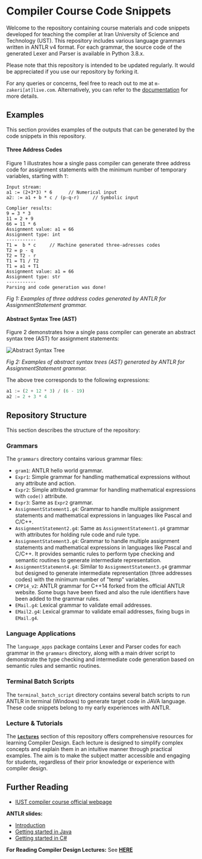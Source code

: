 # Compiler Course Code Snippets

Welcome to the repository containing course materials and code snippets developed for teaching the compiler at Iran University of Science and Technology (UST). This repository includes various language grammars written in ANTLR v4 format. For each grammar, the source code of the generated Lexer and Parser is available in Python 3.8.x.

Please note that this repository is intended to be updated regularly. It would be appreciated if you use our repository by forking it.

For any queries or concerns, feel free to reach out to me at `m-zakeri[at]live.com`. Alternatively, you can refer to the [documentation](https://m-zakeri.github.io/IUSTCompiler/) for more details.

## Examples

This section provides examples of the outputs that can be generated by the code snippets in this repository.

#### Three Address Codes

Figure 1 illustrates how a single pass compiler can generate three address code for assignment statements with the minimum number of temporary variables, starting with `T`:

```
Input stream:
a1 := (2+3*3) * 6      // Numerical input
a2: := a1 + b * c / (p-q-r)     // Symbolic input

Complier results:
9 = 3 * 3
11 = 2 + 9
66 = 11 * 6
Assignment value: a1 = 66
Assignment type: int
-----------
T1 =  b * c     // Machine generated three-adresses codes
T2 = p - q
T2 = T2 - r
T1 = T1 / T2 
T1 = a1 + T1
Assignment value: a1 = 66
Assignment type: str
-----------
Parsing and code generation was done!
```

*Fig 1: Examples of three address codes generated by ANTLR for AssignmentStatement grammar.*


#### Abstract Syntax Tree (AST)

Figure 2 demonstrates how a single pass compiler can generate an abstract syntax tree (AST) for assignment statements:

![Abstract Syntax Tree](./docs/figs/ast1.png)

*Fig 2: Examples of abstract syntax trees (AST) generated by ANTLR for AssignmentStatement grammar.*

The above tree corresponds to the following expressions:

```python
a1 := (2 + 12 * 3) / (6 - 19)
a2 := 2 + 3 * 4
```

## Repository Structure

This section describes the structure of the repository:

### Grammars

The `grammars` directory contains various grammar files:

- `gram1`: ANTLR hello world grammar.
- `Expr1`: Simple grammar for handling mathematical expressions without any attribute and action.
- `Expr2`: Simple attributed grammar for handling mathematical expressions with `code()` attribute.
- `Expr3`: Same as `Expr2` grammar.
- `AssignmentStatement1.g4`: Grammar to handle multiple assignment statements and mathematical expressions in languages like Pascal and C/C++.
- `AssignmentStatement2.g4`: Same as `AssignmentStatement1.g4` grammar with attributes for holding rule code and rule type.
- `AssignmentStatement3.g4`: Grammar to handle multiple assignment statements and mathematical expressions in languages like Pascal and C/C++. It provides semantic rules to perform type checking and semantic routines to generate intermediate representation.
- `AssignmentStatement4.g4`: Similar to `AssignmentStatement3.g4` grammar but designed to generate intermediate representation (three addresses codes) with the minimum number of "temp" variables.
- `CPP14_v2`: ANTLR grammar for C++14 forked from the official ANTLR website. Some bugs have been fixed and also the rule identifiers have been added to the grammar rules.
- `EMail.g4`: Lexical grammar to validate email addresses.
- `EMail2.g4`: Lexical grammar to validate email addresses, fixing bugs in `EMail.g4`.

### Language Applications

The `language_apps` package contains Lexer and Parser codes for each grammar in the `grammars` directory, along with a main driver script to demonstrate the type checking and intermediate code generation based on semantic rules and semantic routines.

### Terminal Batch Scripts

The `terminal_batch_script` directory contains several batch scripts to run ANTLR in terminal (Windows) to generate target code in JAVA language. These code snippets belong to my early experiences with ANTLR.

### Lecture & Tutorials
The [**`Lectures`**](./docs/lectures) section of this repository offers comprehensive resources for learning Compiler Design. Each lecture is designed to simplify complex concepts and explain them in an intuitive manner through practical examples. The aim is to make the subject matter accessible and engaging for students, regardless of their prior knowledge or experience with compiler design.

## Further Reading

- [IUST compiler course official webpage](http://parsa.iust.ac.ir/courses/compilers/)

**ANTLR slides:**
 - [Introduction](http://parsa.iust.ac.ir/download_center/courses_material/compilers/slides/ANTLR_part1_introduction.pdf)
 - [Getting started in Java](http://parsa.iust.ac.ir/download_center/courses_material/compilers/slides/ANTLR_part2_getting_started_in_Java.pdf)
 - [Getting started in C#](http://parsa.iust.ac.ir/download_center/courses_material/compilers/slides/ANTLR_part3_getting_started_in_CSharp.pdf)

 **For Reading Compiler Design Lectures:** See [**HERE**](./docs/lectures)